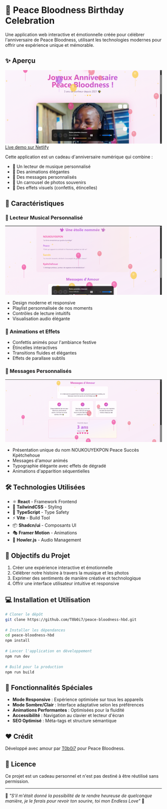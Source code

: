 # 🎉 Peace Bloodness Birthday Celebration

Une application web interactive et émotionnelle créée pour célébrer l'anniversaire de Peace Bloodness, utilisant les technologies modernes pour offrir une expérience unique et mémorable.

## ✨ Aperçu

![Aperçu de l'application](public/img/sc1.PNG)
 [Live demo sur Netlify](https://peace-bloodnesshbd.netlify.app/)

Cette application est un cadeau d'anniversaire numérique qui combine :
- 🎵 Un lecteur de musique personnalisé
- 🎨 Des animations élégantes
- 💝 Des messages personnalisés
- 📸 Un carrousel de photos souvenirs
- 🎊 Des effets visuels (confettis, étincelles)

## 🚀 Caractéristiques

### 🎵 Lecteur Musical Personnalisé
![Lecteur Musical](public/img/sc2.PNG)
- Design moderne et responsive
- Playlist personnalisée de nos moments
- Contrôles de lecture intuitifs
- Visualisation audio élégante

### 💫 Animations et Effets
- Confettis animés pour l'ambiance festive
- Étincelles interactives
- Transitions fluides et élégantes
- Effets de parallaxe subtils

### 💝 Messages Personnalisés
![Messages](public/img/sc3.PNG)
- Présentation unique du nom NOUKOUYEKPON Peace Succès Kpètchehoue
- Messages d'amour animés
- Typographie élégante avec effets de dégradé
- Animations d'apparition séquentielles

## 🛠 Technologies Utilisées

- ⚛️ **React** - Framework Frontend
- 🎨 **TailwindCSS** - Styling
- 🔧 **TypeScript** - Type Safety
- ⚡ **Vite** - Build Tool
- 📦 **Shadcn/ui** - Composants UI
- 🎭 **Framer Motion** - Animations
- 🎵 **Howler.js** - Audio Management

## 🎯 Objectifs du Projet

1. Créer une expérience interactive et émotionnelle
2. Célébrer notre histoire à travers la musique et les photos
3. Exprimer des sentiments de manière créative et technologique
4. Offrir une interface utilisateur intuitive et responsive

## 💻 Installation et Utilisation

```bash
# Cloner le dépôt
git clone https://github.com/T0b0i7/peace-bloodness-hbd.git

# Installer les dépendances
cd peace-bloodness-hbd
npm install

# Lancer l'application en développement
npm run dev

# Build pour la production
npm run build
```

## 🌟 Fonctionnalités Spéciales

- **Mode Responsive** : Expérience optimisée sur tous les appareils
- **Mode Sombre/Clair** : Interface adaptative selon les préférences
- **Animations Performantes** : Optimisées pour la fluidité
- **Accessibilité** : Navigation au clavier et lecteur d'écran
- **SEO Optimisé** : Méta-tags et structure sémantique

## ❤️ Crédit

Développé avec amour par [T0b0i7](https://github.com/T0b0i7) pour Peace Bloodness.

## 📜 Licence

Ce projet est un cadeau personnel et n'est pas destiné à être réutilisé sans permission.

---

🌟 *"S'il m'était donné la possibilité de te rendre heureuse de quelconque manière, je le ferais pour revoir ton sourire, toi mon Endless Love"* 🌟
